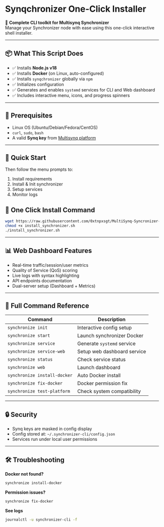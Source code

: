 # Synqchronizer One-Click Installer

🚀 **Complete CLI toolkit for Multisynq Synchronizer**  
Manage your Synchronizer node with ease using this one-click interactive shell installer.

---

## 📦 What This Script Does

- ✅ Installs **Node.js v18**
- ✅ Installs **Docker** (on Linux, auto-configured)
- ✅ Installs `synqchronizer` globally via `npm`
- ✅ Initializes configuration
- ✅ Generates and enables `systemd` services for CLI and Web dashboard
- ✅ Includes interactive menu, icons, and progress spinners

---

## 🔧 Prerequisites

- Linux OS (Ubuntu/Debian/Fedora/CentOS)
- `curl`, `sudo`, `bash`
- A valid **Synq key** from [Multisynq platform](https://multisynq.io)

---

## 🚀 Quick Start

Then follow the menu prompts to:
1. Install requirements
2. Install & Init synchronizer
3. Setup services
4. Monitor logs

## 🚀 One Click Install Command

```bash
wget https://raw.githubusercontent.com/0xtnpxsgt/MultiSynq-Syncronizer-Cli/refs/heads/main/install_synchronizer.sh
chmod +x install_synchronizer.sh
./install_synchronizer.sh
```

---

## 📊 Web Dashboard Features

- Real-time traffic/session/user metrics
- Quality of Service (QoS) scoring
- Live logs with syntax highlighting
- API endpoints documentation
- Dual-server setup (Dashboard + Metrics)

---

## 📘 Full Command Reference

| Command | Description |
|--------|-------------|
| `synchronize init` | Interactive config setup |
| `synchronize start` | Launch synchronizer Docker |
| `synchronize service` | Generate `systemd` service |
| `synchronize service-web` | Setup web dashboard service |
| `synchronize status` | Check service status |
| `synchronize web` | Launch dashboard |
| `synchronize install-docker` | Auto Docker install |
| `synchronize fix-docker` | Docker permission fix |
| `synchronize test-platform` | Check system compatibility |

---

## 🔒 Security

- Synq keys are masked in config display
- Config stored at: `~/.synchronizer-cli/config.json`
- Services run under local user permissions

---

## 🛠️ Troubleshooting

**Docker not found?**
```bash
synchronize install-docker
```

**Permission issues?**
```bash
synchronize fix-docker
```

**See logs**
```bash
journalctl -u synchronizer-cli -f
```

